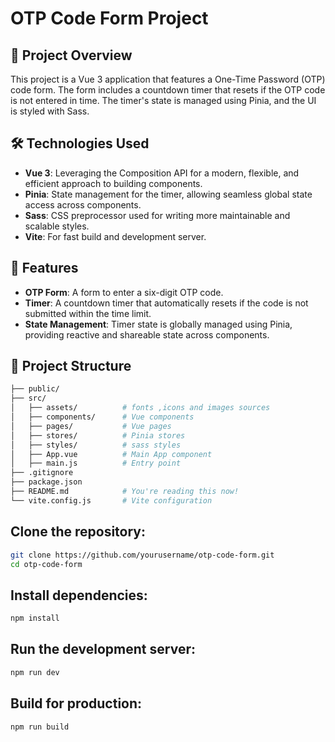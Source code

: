 # OTP Code Form Project

## 🚀 Project Overview

This project is a Vue 3 application that features a One-Time Password (OTP) code form. The form includes a countdown timer that resets if the OTP code is not entered in time. The timer's state is managed using Pinia, and the UI is styled with Sass.

## 🛠️ Technologies Used

- **Vue 3**: Leveraging the Composition API for a modern, flexible, and efficient approach to building components.
- **Pinia**: State management for the timer, allowing seamless global state access across components.
- **Sass**: CSS preprocessor used for writing more maintainable and scalable styles.
- **Vite**: For fast build and development server.

## 🎯 Features

- **OTP Form**: A form to enter a six-digit OTP code.
- **Timer**: A countdown timer that automatically resets if the code is not submitted within the time limit.
- **State Management**: Timer state is globally managed using Pinia, providing reactive and shareable state across components.

## 📂 Project Structure

```bash
├── public/
├── src/
│   ├── assets/          # fonts ,icons and images sources
│   ├── components/      # Vue components
│   ├── pages/           # Vue pages
│   ├── stores/          # Pinia stores
│   ├── styles/          # sass styles
│   ├── App.vue          # Main App component
│   ├── main.js          # Entry point
├── .gitignore
├── package.json
├── README.md            # You're reading this now!
└── vite.config.js       # Vite configuration
```

## Clone the repository:

```sh
git clone https://github.com/yourusername/otp-code-form.git
cd otp-code-form
```

## Install dependencies:

```sh
npm install

```

## Run the development server:

```sh
npm run dev

```

## Build for production:

```sh
npm run build

```
